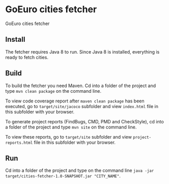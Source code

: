 # GoEuro cities fetcher
GoEuro cities fetcher

## Install
The fetcher requires Java 8 to run.
Since Java 8 is installed, everything is ready to fetch cities.

## Build
To build the fetcher you need Maven. Cd into a folder of the project and type `mvn clean package` on the command line.

To view code coverage report after `maven clean package` has been executed, go to `target/site/jacoco` subfolder and view `index.html` file in this subfolder with your browser.

To generate project reports (FindBugs, CMD, PMD and CheckStyle), cd into a folder of the project and type `mvn site` on the command line.

To view these reports, go to `target/site` subfolder and view `project-reports.html` file in this subfolder with your browser.

## Run
Cd into a folder of the project and type on the command line `java -jar target/cities-fetcher-1.0-SNAPSHOT.jar "CITY_NAME"`.

